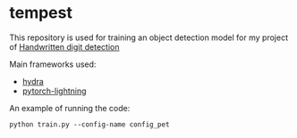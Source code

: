 # tempest

This repository is used for training an object detection model for my project of [Handwritten digit detection](https://huggingface.co/spaces/Artgor/digit-draw-detect)

Main frameworks used:

* [hydra](https://github.com/facebookresearch/hydra)
* [pytorch-lightning](https://github.com/PyTorchLightning/pytorch-lightning)

An example of running the code:
```shell
python train.py --config-name config_pet
```

